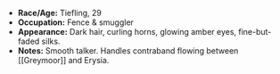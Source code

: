 - **Race/Age:** Tiefling, 29
- **Occupation:** Fence & smuggler
- **Appearance:** Dark hair, curling horns, glowing amber eyes, fine-but-faded silks.
- **Notes:** Smooth talker. Handles contraband flowing between [[Greymoor]] and Erysia.